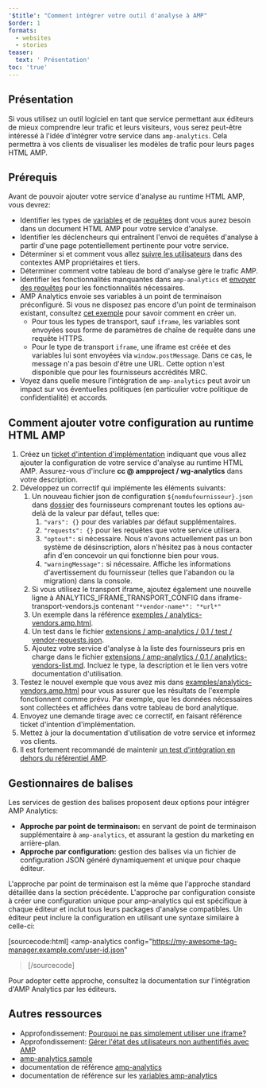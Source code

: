 ```yaml
---
'$title': "Comment intégrer votre outil d'analyse à AMP"
$order: 1
formats:
  - websites
  - stories
teaser:
  text: ' Présentation'
toc: 'true'
---
```


<!--
This file is imported from https://github.com/ampproject/amphtml/blob/main/extensions/amp-analytics/integrating-analytics.md.
Please do not change this file.
If you have found a bug or an issue please
have a look and request a pull request there.
-->

## Présentation <a name="overview"></a>

Si vous utilisez un outil logiciel en tant que service permettant aux éditeurs de mieux comprendre leur trafic et leurs visiteurs, vous serez peut-être intéressé à l'idée d'intégrer votre service dans `amp-analytics`. Cela permettra à vos clients de visualiser les modèles de trafic pour leurs pages HTML AMP.

## Prérequis <a name="before-you-begin"></a>

Avant de pouvoir ajouter votre service d'analyse au runtime HTML AMP, vous devrez:

- Identifier les types de [variables](https://github.com/ampproject/amphtml/blob/main/extensions/amp-analytics/analytics-vars.md) et de [requêtes](https://github.com/ampproject/amphtml/blob/main/extensions/amp-analytics/amp-analytics.md#requests) dont vous aurez besoin dans un document HTML AMP pour votre service d'analyse.
- Identifier les déclencheurs qui entraînent l'envoi de requêtes d'analyse à partir d'une page potentiellement pertinente pour votre service.
- Déterminer si et comment vous allez [suivre les utilisateurs](https://github.com/ampproject/amphtml/blob/main/docs/spec/amp-managing-user-state.md) dans des contextes AMP propriétaires et tiers.
- Déterminer comment votre tableau de bord d'analyse gère le trafic AMP.
- Identifier les fonctionnalités manquantes dans `amp-analytics` et [envoyer des requêtes](https://github.com/ampproject/amphtml/issues/new) pour les fonctionnalités nécessaires.
- AMP Analytics envoie ses variables à un point de terminaison préconfiguré. Si vous ne disposez pas encore d'un point de terminaison existant, consultez [cet exemple](https://github.com/ampproject/amp-publisher-sample#amp-analytics-sample) pour savoir comment en créer un.
  - Pour tous les types de transport, sauf `iframe`, les variables sont envoyées sous forme de paramètres de chaîne de requête dans une requête HTTPS.
  - Pour le type de transport `iframe`, une iframe est créée et des variables lui sont envoyées via `window.postMessage`. Dans ce cas, le message n'a pas besoin d'être une URL. Cette option n'est disponible que pour les fournisseurs accrédités MRC.
- Voyez dans quelle mesure l'intégration de `amp-analytics` peut avoir un impact sur vos éventuelles politiques (en particulier votre politique de confidentialité) et accords.

## Comment ajouter votre configuration au runtime HTML AMP <a name="adding-your-configuration-to-the-amp-html-runtime"></a>

1. Créez un [ticket d'intention d'implémentation](https://github.com/ampproject/amphtml/blob/main/extensions/amp-analytics/../../docs/contributing.md#contributing-features) indiquant que vous allez ajouter la configuration de votre service d'analyse au runtime HTML AMP. Assurez-vous d'inclure **cc @ ampproject / wg-analytics** dans votre description.
2. Développez un correctif qui implémente les éléments suivants:
   1. Un nouveau fichier json de configuration `${nomdufournisseur}.json` dans [dossier](https://github.com/ampproject/amphtml/tree/main/extensions/amp-analytics/0.1/vendors) des fournisseurs comprenant toutes les options au-delà de la valeur par défaut, telles que:
      1. `"vars": {}` pour des variables par défaut supplémentaires.
      2. `"requests": {}` pour les requêtes que votre service utilisera.
      3. `"optout":` si nécessaire. Nous n'avons actuellement pas un bon système de désinscription, alors n'hésitez pas à nous contacter afin d'en concevoir un qui fonctionne bien pour vous.
      4. `"warningMessage":` si nécessaire. Affiche les informations d'avertissement du fournisseur (telles que l'abandon ou la migration) dans la console.
   2. Si vous utilisez le transport iframe, ajoutez également une nouvelle ligne à ANALYTICS_IFRAME_TRANSPORT_CONFIG dans iframe-transport-vendors.js contenant `"*vendor-name*": "*url*"`
   3. Un exemple dans la référence [exemples / analytics-vendors.amp.html](https://github.com/ampproject/amphtml/blob/main/extensions/amp-analytics/../../examples/analytics-vendors.amp.html).
   4. Un test dans le fichier [extensions / amp-analytics / 0.1 / test / vendor-requests.json](https://github.com/ampproject/amphtml/blob/main/extensions/amp-analytics/../../extensions/amp-analytics/0.1/test/vendor-requests.json).
   5. Ajoutez votre service d'analyse à la liste des fournisseurs pris en charge dans le fichier [extensions / amp-analytics / 0.1 / analytics-vendors-list.md](https://github.com/ampproject/amphtml/blob/main/extensions/amp-analytics/./analytics-vendors-list.md). Incluez le type, la description et le lien vers votre documentation d'utilisation.
3. Testez le nouvel exemple que vous avez mis dans [examples/analytics-vendors.amp.html](https://github.com/ampproject/amphtml/blob/main/extensions/amp-analytics/../../examples/analytics-vendors.amp.html) pour vous assurer que les résultats de l'exemple fonctionnent comme prévu. Par exemple, que les données nécessaires sont collectées et affichées dans votre tableau de bord analytique.
4. Envoyez une demande tirage avec ce correctif, en faisant référence ticket d'intention d'implémentation.
5. Mettez à jour la documentation d'utilisation de votre service et informez vos clients.
6. Il est fortement recommandé de maintenir [un test d'intégration en dehors du référentiel AMP](https://github.com/ampproject/amphtml/blob/main/extensions/amp-analytics/../../3p/README.md#adding-proper-integration-tests).

## Gestionnaires de balises <a name="tag-managers"></a>

Les services de gestion des balises proposent deux options pour intégrer AMP Analytics:

- **Approche par point de terminaison:** en servant de point de terminaison supplémentaire à `amp-analytics`, et assurant la gestion du marketing en arrière-plan.
- **Approche par configuration:** gestion des balises via un fichier de configuration JSON généré dynamiquement et unique pour chaque éditeur.

L'approche par point de terminaison est la même que l'approche standard détaillée dans la section précédente. L'approche par configuration consiste à créer une configuration unique pour amp-analytics qui est spécifique à chaque éditeur et inclut tous leurs packages d'analyse compatibles. Un éditeur peut inclure la configuration en utilisant une syntaxe similaire à celle-ci:

[sourcecode:html]
<amp-analytics
config="https://my-awesome-tag-manager.example.com/user-id.json"

> </amp-analytics>
> [/sourcecode]

Pour adopter cette approche, consultez la documentation sur l'intégration d'AMP Analytics par les éditeurs.

## Autres ressources <a name="further-resources"></a>

- Approfondissement: [Pourquoi ne pas simplement utiliser une iframe?](https://github.com/ampproject/amphtml/blob/main/extensions/amp-analytics/why-not-iframe.md)
- Approfondissement: [Gérer l'état des utilisateurs non authentifiés avec AMP](https://github.com/ampproject/amphtml/blob/main/docs/spec/amp-managing-user-state.md)
- [amp-analytics sample](https://github.com/ampproject/amp-publisher-sample#amp-analytics-sample)
- documentation de référence [amp-analytics](https://amp.dev/documentation/components/amp-analytics)
- documentation de référence sur les [variables amp-analytics](https://github.com/ampproject/amphtml/blob/main/extensions/amp-analytics/analytics-vars.md)
